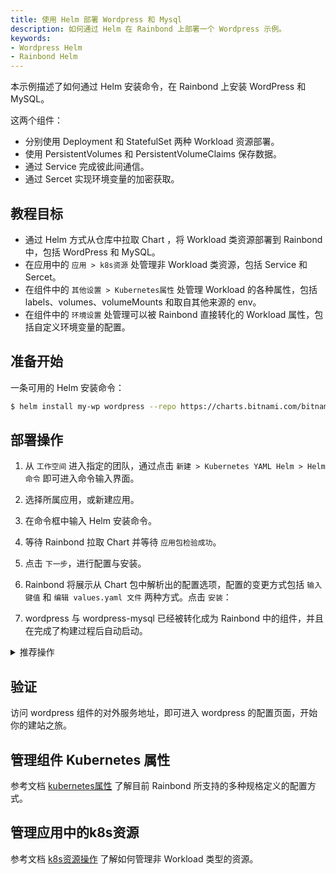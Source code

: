 ```yaml
---
title: 使用 Helm 部署 Wordpress 和 Mysql
description: 如何通过 Helm 在 Rainbond 上部署一个 Wordpress 示例。
keywords:
- Wordpress Helm
- Rainbond Helm
---
```


本示例描述了如何通过 Helm 安装命令，在 Rainbond 上安装 WordPress 和 MySQL。 

这两个组件：
- 分别使用 Deployment 和 StatefulSet 两种 Workload 资源部署。
- 使用 PersistentVolumes 和 PersistentVolumeClaims 保存数据。
- 通过 Service 完成彼此间通信。
- 通过 Sercet 实现环境变量的加密获取。

## 教程目标

- 通过 Helm 方式从仓库中拉取 Chart ，将 Workload 类资源部署到 Rainbond 中，包括 WordPress 和 MySQL。
- 在应用中的 `应用 > k8s资源` 处管理非 Workload 类资源，包括 Service 和 Sercet。
- 在组件中的 `其他设置 > Kubernetes属性` 处管理 Workload 的各种属性，包括 labels、volumes、volumeMounts 和取自其他来源的 env。
- 在组件中的 `环境设置` 处管理可以被 Rainbond 直接转化的 Workload 属性，包括自定义环境变量的配置。

## 准备开始

一条可用的 Helm 安装命令：

```bash
$ helm install my-wp wordpress --repo https://charts.bitnami.com/bitnami
```

## 部署操作

1. 从 `工作空间` 进入指定的团队，通过点击 `新建 > Kubernetes YAML Helm > Helm 命令` 即可进入命令输入界面。

2. 选择所属应用，或新建应用。

3. 在命令框中输入 Helm 安装命令。

4. 等待 Rainbond 拉取 Chart 并等待 `应用包检验成功`。

5. 点击 `下一步`，进行配置与安装。

6. Rainbond 将展示从 Chart 包中解析出的配置选项，配置的变更方式包括 `输入键值` 和 `编辑 values.yaml 文件` 两种方式。点击 `安装`：


7. wordpress 与 wordpress-mysql 已经被转化成为 Rainbond 中的组件，并且在完成了构建过程后自动启动。

<details>
  <summary>推荐操作</summary>
  <div>

- **存储转换**: 对于 Yaml 中定义的 PV、PVC 等资源，会在组件的 `其他设置 > Kubernetes属性` 中体现为 `volumeMounts volumes`，此处建议将一般性的数据持久化配置 `volumeMounts volumes` 定义为 Rainbond 组件的存储，删除 `volumeMounts volumes` 中的对应存储记录，并在 `存储 > 存储设置 > 添加存储` 中加入需要被持久化的路径即可。

- **开启对外服务**: Rainbond 提供了4/7层网关，可以方便的为组件提供对外服务入口，用户只需要在 `端口` 中为指定端口指定 `端口协议` 打开 `对外服务` 即可生成可供访问的 `Ip:Port` 或域名类型的访问地址。

</div>
</details>


## 验证

访问 wordpress 组件的对外服务地址，即可进入 wordpress 的配置页面，开始你的建站之旅。

## 管理组件 Kubernetes 属性

参考文档 [kubernetes属性](/docs/kubernetes-native-guide/import-manage/special-attribute) 了解目前 Rainbond 所支持的多种规格定义的配置方式。

## 管理应用中的k8s资源

参考文档 [k8s资源操作](/docs/kubernetes-native-guide/import-manage/non-workload) 了解如何管理非 Workload 类型的资源。